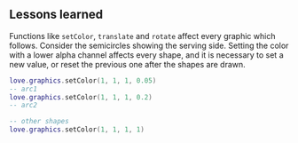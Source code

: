 ## Lessons learned

Functions like `setColor`, `translate` and `rotate` affect every graphic which follows. Consider the semicircles showing the serving side. Setting the color with a lower alpha channel affects every shape, and it is necessary to set a new value, or reset the previous one after the shapes are drawn.

```lua
love.graphics.setColor(1, 1, 1, 0.05)
-- arc1
love.graphics.setColor(1, 1, 1, 0.2)
-- arc2

-- other shapes
love.graphics.setColor(1, 1, 1, 1)
```
